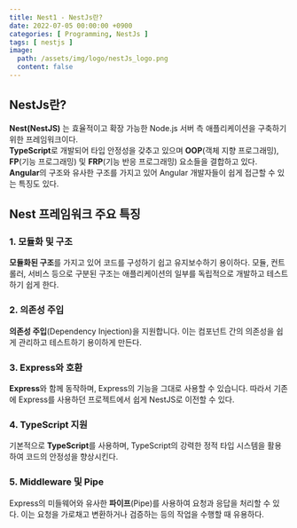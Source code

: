 ```yaml
---
title: Nest1 - NestJs란?
date: 2022-07-05 00:00:00 +0900
categories: [ Programming, NestJs ]
tags: [ nestjs ]
image:
  path: /assets/img/logo/nestJs_logo.png
  content: false
---
```


## NestJs란?

**Nest(NestJS)** 는 효율적이고 확장 가능한 Node.js 서버 측 애플리케이션을 구축하기 위한 프레임워크이다.  
**TypeScript**로 개발되어 타입 안정성을 갖추고 있으며 **OOP**(객체 지향 프로그래밍), **FP**(기능 프로그래밍) 및 **FRP**(기능 반응 프로그래밍) 요소들을 결합하고 있다.  
**Angular**의 구조와 유사한 구조를 가지고 있어 Angular 개발자들이 쉽게 접근할 수 있는 특징도 있다.

## Nest 프레임워크 주요 특징

### 1. 모듈화 및 구조

**모듈화된 구조**를 가지고 있어 코드를 구성하기 쉽고 유지보수하기 용이하다.
모듈, 컨트롤러, 서비스 등으로 구분된 구조는 애플리케이션의 일부를 독립적으로 개발하고 테스트하기 쉽게 한다.

### 2. 의존성 주입

**의존성 주입**(Dependency Injection)을 지원합니다. 이는 컴포넌트 간의 의존성을 쉽게 관리하고 테스트하기 용이하게 만든다.

### 3. Express와 호환

**Express**와 함께 동작하며, Express의 기능을 그대로 사용할 수 있습니다. 따라서 기존에 Express를 사용하던 프로젝트에서 쉽게 NestJS로 이전할 수 있다.

### 4. TypeScript 지원

기본적으로 **TypeScript**를 사용하며, TypeScript의 강력한 정적 타입 시스템을 활용하여 코드의 안정성을 향상시킨다.

### 5. Middleware 및 Pipe

Express의 미들웨어와 유사한 **파이프**(Pipe)를 사용하여 요청과 응답을 처리할 수 있다.
이는 요청을 가로채고 변환하거나 검증하는 등의 작업을 수행할 때 유용하다.
